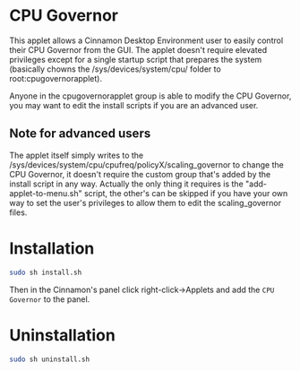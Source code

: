 # CPU Governor
This applet allows a Cinnamon Desktop Environment user to easily control their CPU Governor from the GUI.
The applet doesn't require elevated privileges except for a single startup script that prepares the system (basically chowns the /sys/devices/system/cpu/ folder to root:cpugovernorapplet).

Anyone in the cpugovernorapplet group is able to modify the CPU Governor, you may want to edit the install scripts if you are an advanced user.

## Note for advanced users
The applet itself simply writes to the /sys/devices/system/cpu/cpufreq/policyX/scaling_governor to change the CPU Governor, it doesn't require the custom group that's added by the install script in any way. Actually the only thing it requires is the "add-applet-to-menu.sh" script, the other's can be skipped if you have your own way to set the user's privileges to allow them to edit the scaling_governor files.

# Installation
```bash
sudo sh install.sh
```

Then in the Cinnamon's panel click right-click->Applets and add the `CPU Governor` to the panel.

# Uninstallation
```bash
sudo sh uninstall.sh
```